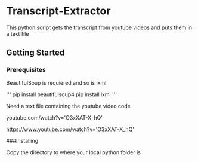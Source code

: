 # Transcript-Extractor

This python script gets the transcript from youtube videos and puts them in a text file

## Getting Started

### Prerequisites

BeautifulSoup is requiered and so is lxml


'''
pip install beautifulsoup4
pip install lxml
'''

Need a text file containing the youtube video code

youtube.com/watch?v='O3xXAT-X_hQ'

https://www.youtube.com/watch?v='O3xXAT-X_hQ'


###Installing

Copy the directory to where your local python folder is

##

